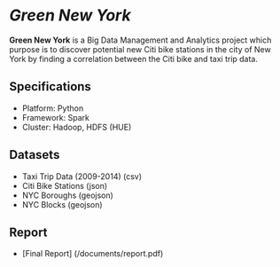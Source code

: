 # *Green New York*

**Green New York** is a Big Data Management and Analytics project which purpose is to discover potential new Citi bike stations in the city of New York by finding a correlation between the Citi bike and taxi trip data.


## Specifications

* Platform: Python
* Framework: Spark
* Cluster: Hadoop, HDFS (HUE)

## Datasets

* Taxi Trip Data (2009-2014) (csv)
* Citi Bike Stations (json)
* NYC Boroughs (geojson)
* NYC Blocks (geojson)

## Report
* [Final Report] (/documents/report.pdf)